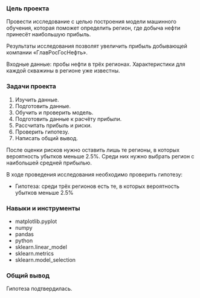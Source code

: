 ### Цель проекта

Провести исследование с целью построения модели машинного обучения, которая поможет определить регион, где добыча нефти принесёт наибольшую прибыль.

Результаты исследования позволят увеличить прибыль добывающей компании «ГлавРосГосНефть».

Входные данные: пробы нефти в трёх регионах. Характеристики для каждой скважины в регионе уже известны.


### Задачи проекта

1. Изучить данные.
2. Подготовить данные.
3. Обучить и проверить модель.
4. Подготовить данные к расчёту прибыли.
5. Рассчитать прибыль и риски.
6. Проверить гипотезу.
7. Написать общий вывод.

После оценки рисков нужно оставить лишь те регионы, в которых вероятность убытков меньше 2.5%. Среди них нужно выбрать регион с наибольшей средней прибылью.

В ходе проведения исследования необходимо проверить гипотезу:

- Гипотеза: среди трёх регионов есть те, в которых вероятность убытков меньше 2.5%


### Навыки и инструменты

- matplotlib.pyplot
- numpy
- pandas
- python
- sklearn.linear_model
- sklearn.metrics
- sklearn.model_selection


### Общий вывод

Гипотеза подтвердилась.